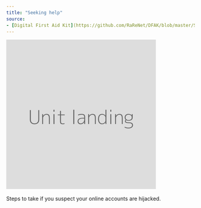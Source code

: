 ```yaml
---
title: "Seeking help"
source:
- [Digital First Aid Kit](https://github.com/RaReNet/DFAK/blob/master/SecureCommunication.md)
---
```

![](unit.png)

Steps to take if you suspect your online accounts are hijacked.
